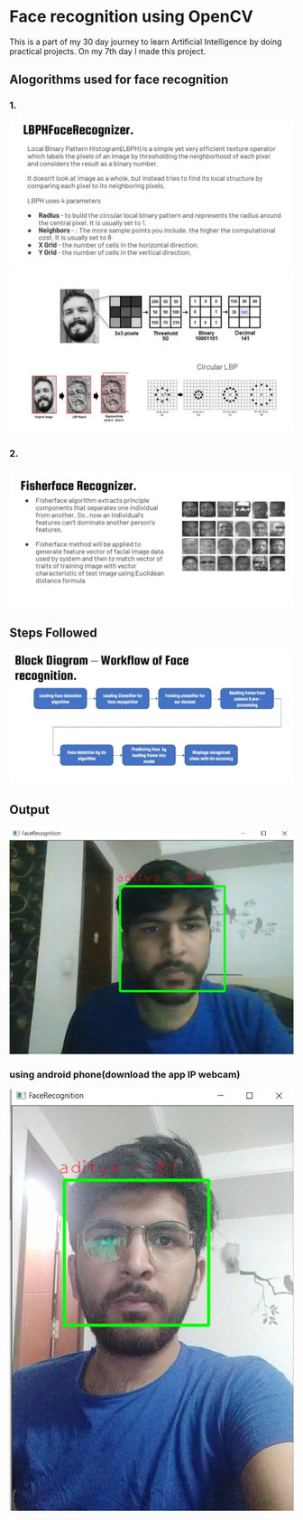 # Face recognition using OpenCV

This is a part of my 30 day journey to learn Artificial Intelligence by doing practical projects. On my 7th day I made this project.

## Alogorithms used for face recognition
### 1.
![](Images/LBHP_img.JPG)
![](Images/LBPHFaceRec.JPG)

### 2.
![](Images/fisherface.JPG)

## Steps Followed
![](Images/blockDia.JPG)

## Output

![](Images/output.JPG)

### using android phone(download the app IP webcam)

![](Images/output_phone.JPG)
